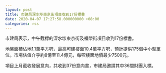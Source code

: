 ```yaml
---
layout: post
title: 市建局深水埗東京街項目收到17份標書
date: 2020-04-07 17:27:58.000000000 +08:00
categories: rss
---
```


市建局表示，中午截標的深水埗東京街及福榮街項目收到17份標書。

地盤面積佔地1.1萬平方呎，最高可建樓面10.4萬平方呎，預計提供175個中小型單位。市場估值介乎約8億至11.4億元，每呎樓面地價最少7500元。

項目上月截收發展意向，共收到37份意向書，市建局邀請其中36間財團入標。
